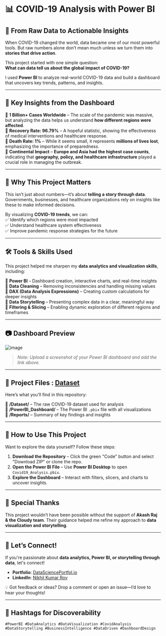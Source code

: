# 📊 COVID-19 Analysis with Power BI

## 🚀 From Raw Data to Actionable Insights  
When COVID-19 changed the world, data became one of our most powerful tools. But raw numbers alone don’t mean much unless we turn them into **stories that drive action**.  

This project started with one simple question:  
**What can data tell us about the global impact of COVID-19?**  

I used **Power BI** to analyze real-world COVID-19 data and build a dashboard that uncovers key trends, patterns, and insights.  

---

## 📌 Key Insights from the Dashboard  

🔹 **1 Billion+ Cases Worldwide** – The scale of the pandemic was massive, but analyzing the data helps us understand **how different regions were affected**.  
🔹 **Recovery Rate: 96.79%** – A hopeful statistic, showing the effectiveness of medical interventions and healthcare response.  
🔹 **Death Rate: 1%** – While it seems small, it represents **millions of lives lost**, emphasizing the importance of preparedness.  
🔹 **Continental Impact** – **Europe and Asia had the highest case counts**, indicating that **geography, policy, and healthcare infrastructure** played a crucial role in managing the outbreak.  

---

## 🎯 Why This Project Matters  

This isn’t just about numbers—it’s about **telling a story through data**. Governments, businesses, and healthcare organizations rely on insights like these to make informed decisions.  

By visualizing **COVID-19 trends**, we can:  
✅ Identify which regions were most impacted  
✅ Understand healthcare system effectiveness  
✅ Improve pandemic response strategies for the future  

---

## 🛠 Tools & Skills Used  

This project helped me sharpen my **data analytics and visualization skills**, including:  

🔹 **Power BI** – Dashboard creation, interactive charts, and real-time insights  
🔹 **Data Cleaning** – Removing inconsistencies and handling missing values  
🔹 **DAX (Data Analysis Expressions)** – Creating custom calculations for deeper insights  
🔹 **Data Storytelling** – Presenting complex data in a clear, meaningful way  
🔹 **Filtering & Slicing** – Enabling dynamic exploration of different regions and timeframes  

---

## 📷 Dashboard Preview  
![image](https://github.com/user-attachments/assets/1739321a-2c2d-41d9-94d5-fba0d2907fb3)



> *Note: Upload a screenshot of your Power BI dashboard and add the link above.*

---

## 📂 Project Files : [Dataset](https://www.worldometers.info/coronavirus/)

Here’s what you’ll find in this repository:  

📁 **/Dataset/** – The raw COVID-19 dataset used for analysis  
📁 **/PowerBI_Dashboard/** – The Power BI `.pbix` file with all visualizations  
📁 **/Reports/** – Summary of key findings and insights  

---

## 📢 How to Use This Project  

Want to explore the data yourself? Follow these steps:  

1. **Download the Repository** – Click the green "Code" button and select "Download ZIP" or clone the repo.  
2. **Open the Power BI File** – Use **Power BI Desktop** to open `Covid19_Analysis.pbix`.  
3. **Explore the Dashboard** – Interact with filters, slicers, and charts to uncover insights.   

---

## 🤝 Special Thanks  

This project wouldn’t have been possible without the support of **Akash Raj & the Cloudy team**. Their guidance helped me refine my approach to **data visualization and storytelling**.  

---

## 🚀 Let’s Connect!  

If you're passionate about **data analytics, Power BI, or storytelling through data**, let's connect!  

- **Portfolio**: [DataSciencePortfol.io](https://www.datascienceportfol.io/nikhilroy744)  
- **LinkedIn**: [Nikhil Kumar Roy](https://www.linkedin.com/in/nikhil-kumar-roy/)  

💡 Got feedback or ideas? Drop a comment or open an issue—I’d love to hear your thoughts!  

---

## 🔖 Hashtags for Discoverability  

`#PowerBI #DataAnalytics #DataVisualization #CovidAnalysis #DataStorytelling #BusinessIntelligence #DataDriven #DashboardDesign`  
